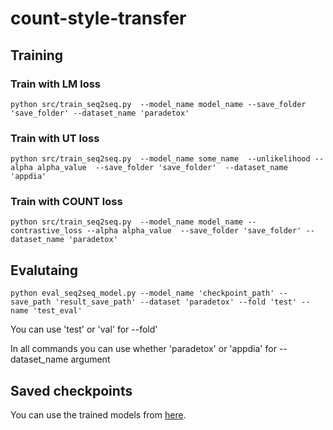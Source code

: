 # count-style-transfer





##  Training

### Train with LM loss

`python src/train_seq2seq.py  --model_name model_name --save_folder 'save_folder' --dataset_name 'paradetox'
`

### Train with UT loss
`
python src/train_seq2seq.py  --model_name some_name  --unlikelihood --alpha alpha_value  --save_folder 'save_folder'  --dataset_name 'appdia'
`
### Train with COUNT loss

`
python src/train_seq2seq.py  --model_name model_name --contrastive_loss --alpha alpha_value  --save_folder 'save_folder' --dataset_name 'paradetox'
`

## Evalutaing 


`python eval_seq2seq_model.py --model_name 'checkpoint_path' --save_path 'result_save_path' --dataset 'paradetox' --fold 'test' --name 'test_eval' 
`


You can use 'test' or 'val' for --fold'

In all commands you can use whether 'paradetox' or  'appdia' for --dataset_name argument


## Saved checkpoints

You can use the trained models from [here](https://drive.google.com/drive/folders/1yI6tu2IKLxWBGjTHy6q8YAdShwTr2Nfo?usp=sharing).